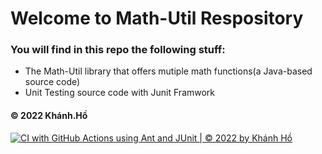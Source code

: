 # Welcome to Math-Util Respository
### You will find in this repo the following stuff:
* The Math-Util library that offers mutiple math functions(a 
Java-based source code)
* Unit Testing source code with Junit Framwork

#### © 2022 Khánh.Hồ

[![CI with GitHub Actions using Ant and JUnit | © 2022 by Khánh Hồ](https://github.com/KhanhHoNgoQuoc/math-util-1625/actions/workflows/ci-junit.yml/badge.svg)](https://github.com/KhanhHoNgoQuoc/math-util-1625/actions/workflows/ci-junit.yml)